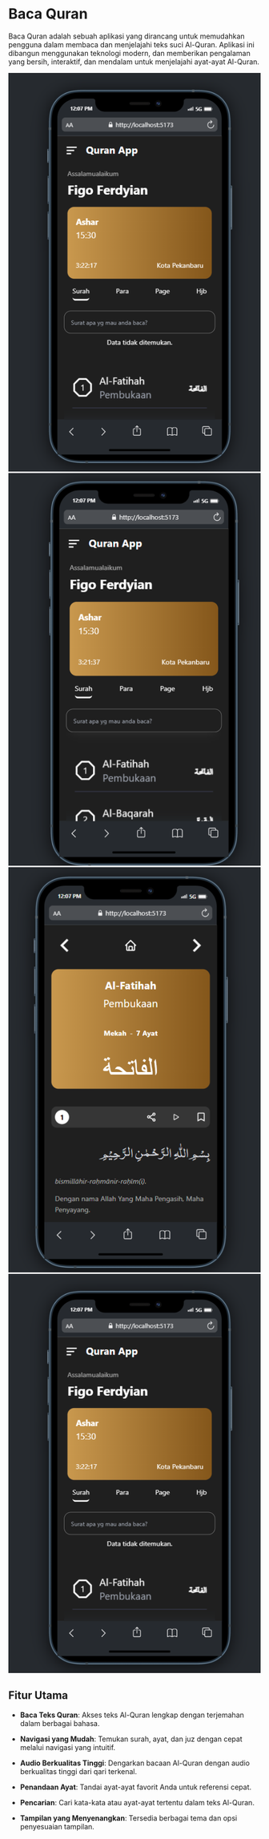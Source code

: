 # Baca Quran

Baca Quran adalah sebuah aplikasi yang dirancang untuk memudahkan pengguna dalam membaca dan menjelajahi teks suci Al-Quran. Aplikasi ini dibangun menggunakan teknologi modern, dan memberikan pengalaman yang bersih, interaktif, dan mendalam untuk menjelajahi ayat-ayat Al-Quran.

![Tampilan Aplikasi](./src/assets/Screenshot%202023-09-07%20120748.png)
![Tampilan Aplikasi](./src/assets/Screenshot%202023-09-07%20120827.png)
![Tampilan Aplikasi](./src/assets/Screenshot%202023-09-07%20120851.png)
![Tampilan Aplikasi](./src/assets/Screenshot%202023-09-07%20120748.png)
## Fitur Utama

- **Baca Teks Quran**: Akses teks Al-Quran lengkap dengan terjemahan dalam berbagai bahasa.

- **Navigasi yang Mudah**: Temukan surah, ayat, dan juz dengan cepat melalui navigasi yang intuitif.

- **Audio Berkualitas Tinggi**: Dengarkan bacaan Al-Quran dengan audio berkualitas tinggi dari qari terkenal.

- **Penandaan Ayat**: Tandai ayat-ayat favorit Anda untuk referensi cepat.

- **Pencarian**: Cari kata-kata atau ayat-ayat tertentu dalam teks Al-Quran.

- **Tampilan yang Menyenangkan**: Tersedia berbagai tema dan opsi penyesuaian tampilan.

